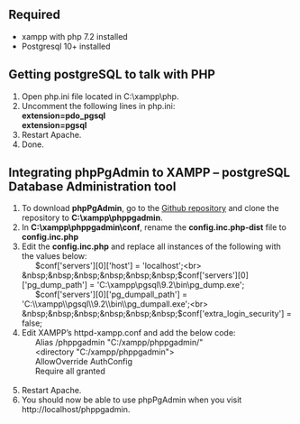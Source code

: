 ## Required

- xampp with php 7.2 installed
- Postgresql 10+ installed

## Getting postgreSQL to talk with PHP

1. Open php.ini file located in C:\xampp\php.
2. Uncomment the following lines in php.ini:<br>
    **extension=pdo_pgsql**<br>
    **extension=pgsql**
3. Restart Apache.
4. Done.

## Integrating phpPgAdmin to XAMPP – postgreSQL Database Administration tool

1. To download **phpPgAdmin**, go to the [Github repository](https://github.com/phppgadmin/phppgadmin) and clone the repository to **C:\xampp\phppgadmin**.
2. In **C:\xampp\phppgadmin\conf**, rename the **config.inc.php-dist** file to **config.inc.php**
3. Edit the **config.inc.php** and replace all instances of the following with the values below:<br>
    &nbsp;&nbsp;&nbsp;&nbsp;&nbsp;&nbsp;$conf['servers'][0]['host'] = 'localhost';<br>
    &nbsp;&nbsp;&nbsp;&nbsp;&nbsp;&nbsp;$conf['servers'][0]['pg_dump_path'] = 'C:\\xampp\\pgsql\\9.2\\bin\\pg_dump.exe';<br>
    &nbsp;&nbsp;&nbsp;&nbsp;&nbsp;&nbsp;$conf['servers'][0]['pg_dumpall_path'] = 'C:\\xampp\\pgsql\\9.2\\bin\\pg_dumpall.exe';<br>
    &nbsp;&nbsp;&nbsp;&nbsp;&nbsp;&nbsp;$conf['extra_login_security'] = false;<br>
4. Edit XAMPP’s httpd-xampp.conf and add the below code:<br>
    &nbsp;&nbsp;&nbsp;&nbsp;&nbsp;&nbsp;Alias /phppgadmin "C:/xampp/phppgadmin/"<br>
    &nbsp;&nbsp;&nbsp;&nbsp;&nbsp;&nbsp;<directory "C:/xampp/phppgadmin"><br>
    &nbsp;&nbsp;&nbsp;&nbsp;&nbsp;&nbsp;AllowOverride AuthConfig<br>
    &nbsp;&nbsp;&nbsp;&nbsp;&nbsp;&nbsp;Require all granted<br>
    &nbsp;&nbsp;&nbsp;&nbsp;&nbsp;&nbsp;</directory><br>
5. Restart Apache.
6. You should now be able to use phpPgAdmin when you visit http://localhost/phppgadmin.